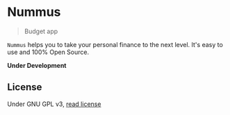 # Nummus

> Budget app

`Nummus` helps you to take your personal finance to the next level. It's easy to use and 100% Open Source.

**Under Development**

## License

Under GNU GPL v3, [read license](./LICENSE)
